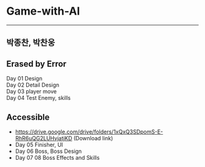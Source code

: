 # Game-with-AI
---
박종찬, 박찬웅
---

Erased by Error
---

Day 01 Design<br>
Day 02 Detail Design<br>
Day 03 player move<br>
Day 04 Test Enemy, skills<br>

Accessible<br>
---


  - https://drive.google.com/drive/folders/1xQxQ3SDpomS-E-RhR6uQG2LUHvjatjKD (Download link)
  - Day 05 Finisher, UI<br>
  - Day 06 Boss, Boss Design<br>
  - Day 07 08 Boss Effects and Skills<br> 

